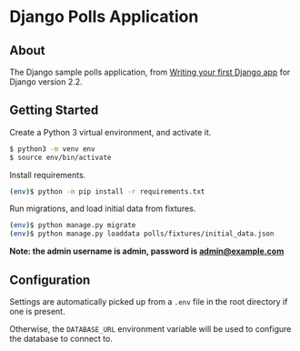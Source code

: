 # Django Polls Application

## About

The Django sample polls application, from [Writing your first Django app](https://docs.djangoproject.com/en/2.2/intro/tutorial01/) for Django version 2.2.

## Getting Started

Create a Python 3 virtual environment, and activate it.

```bash
$ python3 -m venv env
$ source env/bin/activate
```

Install requirements.
```bash
(env)$ python -m pip install -r requirements.txt
```

Run migrations, and load initial data from fixtures.

```bash
(env)$ python manage.py migrate
(env)$ python manage.py loaddata polls/fixtures/initial_data.json
```

**Note: the admin username is admin, password is admin@example.com**

## Configuration

Settings are automatically picked up from a `.env` file in the root directory if one is present.

Otherwise, the `DATABASE_URL` environment variable will be used to configure the database to connect to.